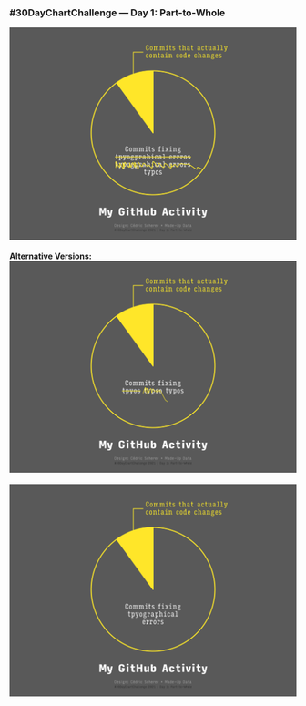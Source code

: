 ### #30DayChartChallenge — Day 1: Part-to-Whole
![](https://raw.githubusercontent.com/Z3tt/30DayChartChallenge/main/01_part_to_whole/01_part_to_whole_v1.png)<br><br>
**Alternative Versions:**
![](https://raw.githubusercontent.com/Z3tt/30DayChartChallenge/main/01_part_to_whole/01_part_to_whole_v2.png)<br><br>
![](https://raw.githubusercontent.com/Z3tt/30DayChartChallenge/main/01_part_to_whole/01_part_to_whole_v3.png)
